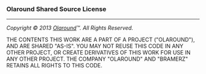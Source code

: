 ### Olaround Shared Source License
------------------------------------

_Copyright © 2013 [Olaround](http://olaround.me)™. All Rights Reserved._

THE CONTENTS THIS WORK ARE A PART OF A PROJECT ("OLAROUND"), AND ARE SHARED "AS-IS". YOU MAY NOT REUSE THIS CODE IN ANY OTHER PROJECT, OR CREATE DERIVATIVES OF THIS WORK FOR USE IN ANY OTHER PROJECT. THE COMPANY "OLAROUND" AND "BRAMERZ" RETAINS ALL RIGHTS TO THIS CODE.
